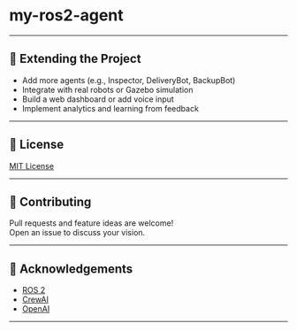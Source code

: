 # my-ros2-agent

---

## 🌟 Extending the Project

- Add more agents (e.g., Inspector, DeliveryBot, BackupBot)
- Integrate with real robots or Gazebo simulation
- Build a web dashboard or add voice input
- Implement analytics and learning from feedback

---

## 📄 License

[MIT License](LICENSE)

---

## 🤝 Contributing

Pull requests and feature ideas are welcome!  
Open an issue to discuss your vision.

---

## 🙏 Acknowledgements

- [ROS 2](https://docs.ros.org/)
- [CrewAI](https://pypi.org/project/crewai/)
- [OpenAI](https://platform.openai.com/)

---
